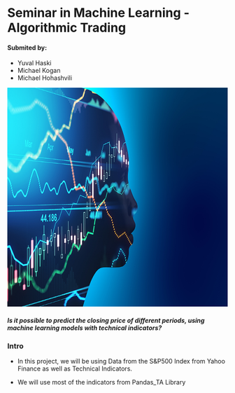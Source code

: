 # **Seminar in Machine Learning - Algorithmic Trading**

#### Submited by:
- Yuval Haski
- Michael Kogan
- Michael Hohashvili
 

<img src="AdobeStock_416057612.jpg" alt="AdobeStock_416057612.jpg" width="800" height="500">


#### *Is it possible to predict the closing price of different periods, using machine learning models with technical indicators?*

### Intro
- In this project, we will be using Data from the S&P500 Index from Yahoo Finance as well as Technical Indicators.

- We will use most of the indicators from Pandas_TA Library